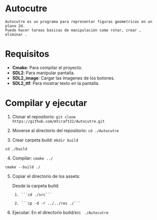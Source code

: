 # Autocutre

    Autocutre es un programa para representar figuras geometricas en un plano 2d.
    Puede hacer tareas basicas de manipulación como rotar, crear , eliminar .

# Requisitos

* **Cmake**: Para compilar el proyecto.
* **SDL2**: Para manipular pantalla.
* **SDL2_image**: Cargar las imagenes de los botones.
* **SDL2_ttf**: Para mostrar texto en la pantalla.

# Compilar y ejecutar

1. Clonar el repositorio:
```git clone https://github.com/mtcraft22/Autocutre.git```

2. Moverse al directorio del repositorio:
```cd ./Autocutre```

3. Crear carpeta build:
```mkdir build```

```cd ./build```

4. Compilar:
```cmake ../```

```cmake --build ./```

5. Copiar el directorio de los assets:

    Desde la carpeta build:

        1. ```cd ./src```

        2. ```cp -d -r ../../res ./```

6. Ejecutar:
    En el directorio build/src
    ``` ./Autocutre```